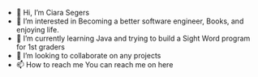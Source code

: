 - 👋 Hi, I’m Ciara Segers
- 👀 I’m interested in Becoming a better software engineer, Books, and enjoying life.
- 🌱 I’m currently learning Java and trying to build a Sight Word program for 1st graders
- 💞️ I’m looking to collaborate on any projects
- 📫 How to reach me You can reach me on here 

<!---
Ciarapsegers/Ciarapsegers is a ✨ special ✨ repository because its `README.md` (this file) appears on your GitHub profile.
You can click the Preview link to take a look at your changes.
--->
